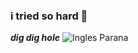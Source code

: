 ### i tried so hard 💙
***dig dig hole***
![Ingles Parana](https://learn.corporate.ef.com/?domain_hint=parana)
